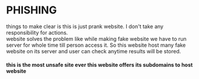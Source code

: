 # PHISHING
things to make clear is this is just prank website. I don't take any responsibility for actions. <br>
website solves the problem like while making fake website we have to run server for whole time till person access it. So this website host many fake website on its server and user can check anytime results will be stored. <br>
#### this is the most unsafe site ever this website offers its subdomains to host website
